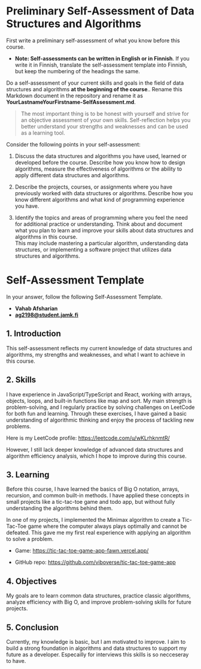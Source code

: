 # Preliminary Self-Assessment of Data Structures and Algorithms

First write a preliminary self-assessment of what you know before this course.

- **Note: Self-assessments can be written in English or in Finnish**. If you write it in Finnish, translate the self-assessment template into Finnish, but keep the numbering of the headings the same.

Do a self-assessment of your current skills and goals in the field of data structures and algorithms **at the beginning of the course**..
Rename this Markdown document in the repository and rename it as **YourLastnameYourFirstname-SelfAssessment.md**.

> The most important thing is to be honest with yourself and strive for an objective assessment of your own skills.
> Self-reflection helps you better understand your strengths and weaknesses and can be used as a learning tool.

Consider the following points in your self-assessment:

1. Discuss the data structures and algorithms you have used, learned or developed before the course.
   Describe how you know how to design algorithms, measure the effectiveness of algorithms or the ability to apply different data structures and algorithms.

2. Describe the projects, courses, or assignments where you have previously worked with data structures or algorithms.
   Describe how you know different algorithms and what kind of programming experience you have.

3. Identify the topics and areas of programming where you feel the need for additional practice or understanding.
   Think about and document what you plan to learn and improve your skills about data structures and algorithms in this course.  
   This may include mastering a particular algorithm, understanding data structures, or implementing a software project that utilizes data structures and algorithms.

# Self-Assessment Template

In your answer, follow the following Self-Assessment Template.

- **Vahab Afsharian**
- **ag2198@student.jamk.fi**

## 1. Introduction

This self-assessment reflects my current knowledge of data structures and algorithms, my strengths and weaknesses, and what I want to achieve in this course.

## 2. Skills

I have experience in JavaScript/TypeScript and React, working with arrays, objects, loops, and built-in functions like map and sort. My main strength is problem-solving, and I regularly practice by solving challenges on LeetCode for both fun and learning. Through these exercises, I have gained a basic understanding of algorithmic thinking and enjoy the process of tackling new problems.

Here is my LeetCode profile: https://leetcode.com/u/wKLrhknmtR/

However, I still lack deeper knowledge of advanced data structures and algorithm efficiency analysis, which I hope to improve during this course.

## 3. Learning

Before this course, I have learned the basics of Big O notation, arrays, recursion, and common built-in methods. I have applied these concepts in small projects like a tic-tac-toe game and todo app, but without fully understanding the algorithms behind them.

In one of my projects, I implemented the Minimax algorithm to create a Tic-Tac-Toe game where the computer always plays optimally and cannot be defeated. This gave me my first real experience with applying an algorithm to solve a problem.

- Game: https://tic-tac-toe-game-app-fawn.vercel.app/

- GitHub repo: https://github.com/viboverse/tic-tac-toe-game-app

## 4. Objectives

My goals are to learn common data structures, practice classic algorithms, analyze efficiency with Big O, and improve problem-solving skills for future projects.

## 5. Conclusion

Currently, my knowledge is basic, but I am motivated to improve. I aim to build a strong foundation in algorithms and data structures to support my future as a developer. Especailly for interviews this skills is so necceseray to have.
